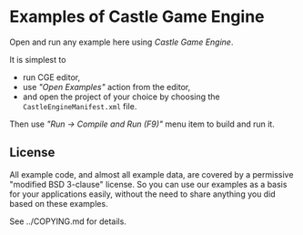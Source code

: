 # Examples of Castle Game Engine

Open and run any example here using _Castle Game Engine_.

It is simplest to

- run CGE editor,
- use _"Open Examples"_ action from the editor,
- and open the project of your choice by choosing the `CastleEngineManifest.xml` file.

Then use _"Run -> Compile and Run (F9)"_ menu item to build and run it.

## License

All example code, and almost all example data, are covered by a permissive "modified BSD 3-clause" license. So you can use our examples as a basis for your applications easily, without the need to share anything you did based on these examples.

See ../COPYING.md for details.
